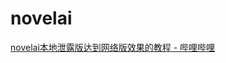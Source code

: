 # novelai


[novelai本地泄露版达到网络版效果的教程 - 哔哩哔哩](https://www.bilibili.com/read/cv18971531?spm_id_from=333.999.list.card_article.click)
